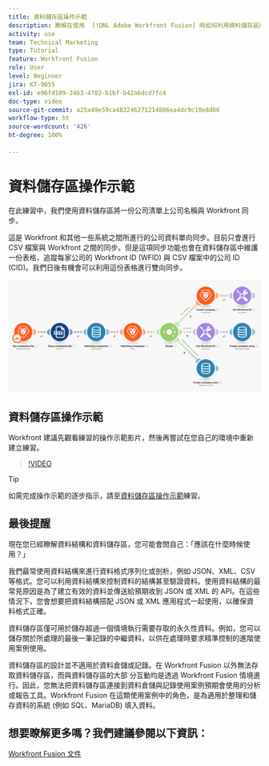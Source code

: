 ```yaml
---
title: 資料儲存區操作示範
description: 瞭解在使用  [!DNL Adobe Workfront Fusion] 時如何利用資料儲存區將一份公司清單上的公司名稱與 Workfront 進行同步。
activity: use
team: Technical Marketing
type: Tutorial
feature: Workfront Fusion
role: User
level: Beginner
jira: KT-9055
exl-id: e96fd109-2463-4702-b1bf-b42a6dcd7fc4
doc-type: video
source-git-commit: a25a49e59ca483246271214886ea4dc9c10e8d66
workflow-type: ht
source-wordcount: '426'
ht-degree: 100%

---
```


# 資料儲存區操作示範

在此練習中，我們使用資料儲存區將一份公司清單上公司名稱與 Workfront 同步。

這是 Workfront 和其他一些系統之間所進行的公司資料單向同步。目前只會進行 CSV 檔案與 Workfront 之間的同步。但是這項同步功能也會在資料儲存區中維護一份表格，追蹤每家公司的 Workfront ID (WFID) 與 CSV 檔案中的公司 ID (CID)。我們日後有機會可以利用這份表格進行雙向同步。

![影像顯示 Fusion 情境](assets/data-structures-and-data-stores-2.png)

## 資料儲存區操作示範

Workfront 建議先觀看練習的操作示範影片，然後再嘗試在您自己的環境中重新建立練習。

>[!VIDEO](https://video.tv.adobe.com/v/335296/?quality=12&learn=on)

>[!TIP]
>
>如需完成操作示範的逐步指示，請至[資料儲存區操作示範](https://experienceleague.adobe.com/docs/workfront-learn/tutorials-workfront/fusion/exercises/data-stores.html?lang=zh-Hant)練習。


## 最後提醒

現在您已經瞭解資料結構和資料儲存區，您可能會問自己：「應該在什麼時候使用？」

我們最常使用資料結構來進行資料格式序列化或剖析，例如 JSON、XML、CSV 等格式。您可以利用資料結構來控制資料的結構甚至驗證資料。使用資料結構的最常見原因是為了建立有效的資料並傳送給預期收到 JSON 或 XML 的 API。在這些情況下，您會想要把資料結構搭配 JSON 或 XML 應用程式一起使用，以確保資料格式正確。

資料儲存區僅可用於儲存超過一個情境執行需要存取的永久性資料。例如，您可以儲存關於所處理的最後一筆記錄的中繼資料，以供在處理時要求精準控制的進階使用案例使用。

資料儲存區的設計並不適用於資料倉儲或記錄。在 Workfront Fusion 以外無法存取資料儲存區，而與資料儲存區的大部 分互動均是透過 Workfront Fusion 情境進行。因此，您無法把資料儲存區連接到資料倉儲與記錄使用案例預期會使用的分析或報告工具。Workfront Fusion 在這類使用案例中的角色，是為適用於整理和儲存資料的系統 (例如 SQL、MariaDB) 填入資料。

## 想要瞭解更多嗎？我們建議參閱以下資訊：

[Workfront Fusion 文件](https://experienceleague.adobe.com/docs/workfront/using/adobe-workfront-fusion/workfront-fusion-2.html?lang=zh-Hant)
